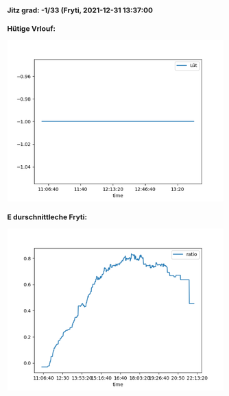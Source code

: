 ### Jitz grad: -1/33 (Fryti, 2021-12-31 13:37:00

### Hütige Vrlouf:
![Graph](Today.png)

### E durschnittleche Fryti:
![Graph](Fryti.png)